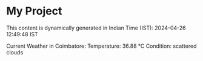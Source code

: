 # My Project

This content is dynamically generated in Indian Time (IST): 2024-04-26 12:49:48 IST


Current Weather in Coimbatore:
Temperature: 36.88 °C
Condition: scattered clouds
